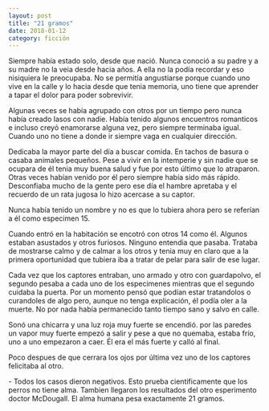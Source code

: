 ```yaml
---
layout: post
title: "21 gramos"
date: 2018-01-12
category: ficción
---
```


Siempre había estado solo, desde que nació. Nunca conoció a su padre y a su
madre no la veia desde hacia años. A ella no la podía recordar y eso nisiquiera
le preocupaba. No se permitía angustiarse porque cuando uno vive en la calle y
lo hacia desde que tenia memoria, uno tiene que aprender a tapar el dolor para
poder sobrevivir.

Algunas veces se había agrupado con otros por un tiempo pero nunca había
creado lasos con nadie. Había tenido algunos encuentros romanticos e incluso
creyó enamorarse alguna vez, pero siempre terminaba igual. Cuando uno no tiene
a donde ir siempre vaga en cualquier dirección.

Dedicaba la mayor parte del día a buscar comida. En tachos de basura o casaba
animales pequeños. Pese a vivir en la intemperie y sin nadie que se ocupara de
él tenia muy buena salud y fue por esto último que lo atraparon. Otras veces
habían venido por él pero siempre había sido más rápido. Desconfiaba mucho de
la gente pero ese día el hambre apretaba y el recuerdo de un rata jugosa lo
hizo acercase a su captor.

Nunca había tenido un nombre y no es que lo tubiera ahora pero se referían a
él como especimen 15.

Cuando entró en la habitación se encotró con otros 14 como él. Algunos estaban
asustados y otros furiosos. Ninguno entendia que pasaba. Trataba de mostrarse
calmo y de calmar a los otros y tenia muy en claro que a la primera
oportunidad que tubiera iba a tratar de pelar para salir de ese lugar.

Cada vez que los captores entraban, uno armado y otro con guardapolvo, el
segundo pesaba a cada uno de los especimenes mientras que el segundo cuidaba la
puerta. Por un momento pensó que podían estar tratandolos o curandoles de algo
pero, aunque no tenga explicación, él podía oler a la muerte. No por nada había
permanecido tanto tiempo sano y salvo en calle.

Sonó una chicarra y una luz roja muy fuerte se encendió. por las paredes un
vapor muy fuerte empezó a salir y pese a que no quemaba, estaba frío, uno a uno
empezaron a caer. Él era el más fuerte y calló al final.

Poco despues de que cerrara los ojos por última vez uno de los captores
felicitaba al otro.

\- Todos los casos dieron negativos. Esto prueba cientificamente que los perros
no tiene alma. Tambien llegaron los resultados del otro esperimento doctor
McDougall. El alma humana pesa exactamente 21 gramos.
